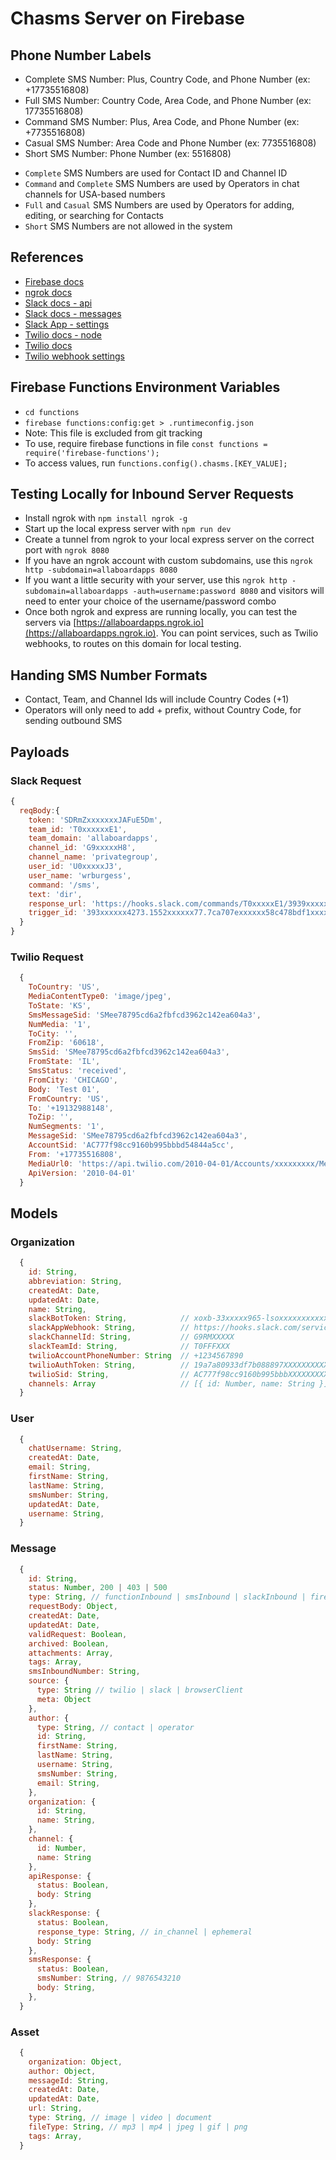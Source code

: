 # Chasms Server on Firebase

## Phone Number Labels

- Complete SMS Number: Plus, Country Code, and Phone Number (ex: +17735516808)
- Full SMS Number: Country Code, Area Code, and Phone Number (ex: 17735516808)
- Command SMS Number: Plus, Area Code, and Phone Number (ex: +7735516808)
- Casual SMS Number: Area Code and Phone Number (ex: 7735516808)
- Short SMS Number: Phone Number (ex: 5516808)

* `Complete` SMS Numbers are used for Contact ID and Channel ID
* `Command` and `Complete` SMS Numbers are used by Operators in chat channels for USA-based numbers
* `Full` and `Casual` SMS Numbers are used by Operators for adding, editing, or searching for Contacts
* `Short` SMS Numbers are not allowed in the system

## References

- [Firebase docs](https://firebase.google.com/docs/)
- [ngrok docs](https://ngrok.com/docs)
- [Slack docs - api](https://api.slack.com/)
- [Slack docs - messages](https://api.slack.com/docs/messages)
- [Slack App - settings](https://api.slack.com/apps/A9S81RSSK)
- [Twilio docs - node](https://www.twilio.com/docs/libraries/node)
- [Twilio docs](https://www.twilio.com/docs/)
- [Twilio webhook settings](https://www.twilio.com/console/phone-numbers/PN9cdcec8e5706875057b9443833671a3d)

## Firebase Functions Environment Variables

- `cd functions`
- `firebase functions:config:get > .runtimeconfig.json`
- Note: This file is excluded from git tracking
- To use, require firebase functions in file `const functions = require('firebase-functions');`
- To access values, run `functions.config().chasms.[KEY_VALUE];`

## Testing Locally for Inbound Server Requests

- Install ngrok with `npm install ngrok -g`
- Start up the local express server with `npm run dev`
- Create a tunnel from ngrok to your local express server on the correct port with `ngrok 8080`
- If you have an ngrok account with custom subdomains, use this `ngrok http -subdomain=allaboardapps 8080`
- If you want a little security with your server, use this `ngrok http -subdomain=allaboardapps -auth=username:password 8080` and visitors will need to enter your choice of the username/password combo
- Once both ngrok and express are running locally, you can test the servers via [https://allaboardapps.ngrok.io](https://allaboardapps.ngrok.io). You can point services, such as Twilio webhooks, to routes on this domain for local testing.

## Handing SMS Number Formats

- Contact, Team, and Channel Ids will include Country Codes (+1)
- Operators will only need to add + prefix, without Country Code, for sending outbound SMS

## Payloads

### Slack Request

```js
{
  reqBody:{
    token: 'SDRmZxxxxxxxJAFuE5Dm',
    team_id: 'T0xxxxxxE1',
    team_domain: 'allaboardapps',
    channel_id: 'G9xxxxxH8',
    channel_name: 'privategroup',
    user_id: 'U0xxxxxJ3',
    user_name: 'wrburgess',
    command: '/sms',
    text: 'dir',
    response_url: 'https://hooks.slack.com/commands/T0xxxxxE1/3939xxxxxxx24/5sxxxxxxxxxxxj0FEeGjs',
    trigger_id: '393xxxxxx4273.1552xxxxxx77.7ca707exxxxxx58c478bdf1xxxxx86'
  }
}
```

### Twilio Request

```js
  {
    ToCountry: 'US',
    MediaContentType0: 'image/jpeg',
    ToState: 'KS',
    SmsMessageSid: 'SMee78795cd6a2fbfcd3962c142ea604a3',
    NumMedia: '1',
    ToCity: '',
    FromZip: '60618',
    SmsSid: 'SMee78795cd6a2fbfcd3962c142ea604a3',
    FromState: 'IL',
    SmsStatus: 'received',
    FromCity: 'CHICAGO',
    Body: 'Test 01',
    FromCountry: 'US',
    To: '+19132988148',
    ToZip: '',
    NumSegments: '1',
    MessageSid: 'SMee78795cd6a2fbfcd3962c142ea604a3',
    AccountSid: 'AC777f98cc9160b995bbbd54844a5cc',
    From: '+17735516808',
    MediaUrl0: 'https://api.twilio.com/2010-04-01/Accounts/xxxxxxxxx/Messages/xxxxxxxxx/Media/xxxxxxxxx',
    ApiVersion: '2010-04-01'
  }
```

## Models

### Organization

```js
  {
    id: String,
    abbreviation: String,
    createdAt: Date,
    updatedAt: Date,
    name: String,
    slackBotToken: String,            // xoxb-33xxxxx965-lsoxxxxxxxxxxxxxxxxxbGTJl
    slackAppWebhook: String,          // https://hooks.slack.com/services/T0FFFXXX/B8MME748Y/S3TcLI2HXXXXXXXXXXXXXXX
    slackChannelId: String,           // G9RMXXXXX
    slackTeamId: String,              // T0FFFXXX
    twilioAccountPhoneNumber: String  // +1234567890
    twilioAuthToken: String,          // 19a7a80933df7b088897XXXXXXXXXXXXX
    twilioSid: String,                // AC777f98cc9160b995bbbXXXXXXXXXXXXXX
    channels: Array                   // [{ id: Number, name: String }]
  }
```

### User

```js
  {
    chatUsername: String,
    createdAt: Date,
    email: String,
    firstName: String,
    lastName: String,
    smsNumber: String,
    updatedAt: Date,
    username: String,
  }
```

### Message

```js
  {
    id: String,
    status: Number, 200 | 403 | 500
    type: String, // functionInbound | smsInbound | slackInbound | firestoreInbound
    requestBody: Object,
    createdAt: Date,
    updatedAt: Date,
    validRequest: Boolean,
    archived: Boolean,
    attachments: Array,
    tags: Array,
    smsInboundNumber: String,
    source: {
      type: String // twilio | slack | browserClient
      meta: Object
    },
    author: {
      type: String, // contact | operator
      id: String,
      firstName: String,
      lastName: String,
      username: String,
      smsNumber: String,
      email: String,
    },
    organization: {
      id: String,
      name: String,
    },
    channel: {
      id: Number,
      name: String
    },
    apiResponse: {
      status: Boolean,
      body: String
    },
    slackResponse: {
      status: Boolean,
      response_type: String, // in_channel | ephemeral
      body: String
    },
    smsResponse: {
      status: Boolean,
      smsNumber: String, // 9876543210
      body: String,
    },
  }
```

### Asset

```js
  {
    organization: Object,
    author: Object,
    messageId: String,
    createdAt: Date,
    updatedAt: Date,
    url: String,
    type: String, // image | video | document
    fileType: String, // mp3 | mp4 | jpeg | gif | png
    tags: Array,
  }
```
